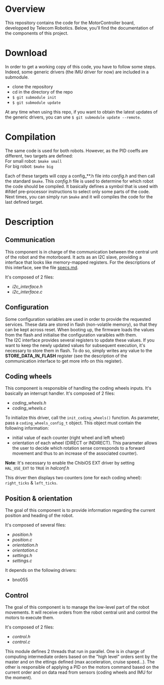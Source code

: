 # Overview
This repository contains the code for the MotorController board, developped
by Telecom Robotics.
Below, you'll find the documentation of the components of this project.

# Download
In order to get a working copy of this code, you have to follow some steps. Indeed,
some generic drivers (the IMU driver for now) are included in a submodule.
- clone the repository
- cd in the directory of the repo
- ```$ git submodule init```
- ```$ git submodule update```

At any time when using this repo, if you want to obtain the latest updates of the generic
drivers, you can une ```$ git submodule update --remote```.

# Compilation
The same code is used for both robots. However, as the PID coeffs are different,
two targets are defined:  
For small robot: ```$make small```  
For big robot: ```$make big```

Each of these targets will copy a config_\*\*.h file into *config.h* and then call
the standard ```$make```.
This *config.h* file is used to determine for which robot the code should be
compiled. It basically defines a symbol that is used with #ifdef pre-processor
instructions to select only some parts of the code.
Next times, you can simply run ```$make``` and it will compiles the code for the last
defined target.

# Description
## Communication
This component is in charge of the communication between the central unit of the
robot and the motorboard. It acts as an I2C slave, providing a interface that
looks like memory-mapped registers. For the descriptions of this interface, see
the file [specs.md](./specs.md).

It's composed of 2 files:
   - *i2c_interface.h*
   - *i2c_interface.c*

## Configuration
Some configuration variables are used in order to provide the requested services.
These data are stored in flash (non-volatile memory), so that they can be kept across
reset. When booting up, the firmware loads the values from the flash and initialise
the configuration varaibles with them.  
The I2C interface provides several registers to update these values.
If you want to keep the newly updated values for subsequent execution, it's necessary
to store them in flash. To do so, simply writes any value to the **STORE_DATA_IN_FLASH**
register (see the description of the communication interface to get more info on this
register).

## Coding wheels
This component is responsible of handling the coding wheels inputs. It's basically
an interrupt handler.
It's composed of 2 files:
   - *coding_wheels.h*
   - *coding_wheels.c*

To initialize this driver, call the ```init_coding_wheels()``` function. As
parameter, pass a `coding_wheels_config_t` object. This object must contain the
following information:
   - initial value of each counter (right wheel and left wheel)
   - orientation of each wheel (DIRECT or INDIRECT). This parameter allows the user
     to decide which rotation sense corresponds to a forward movement and thus to
     an increase of the associated counter).

**Note**: It's necessary to enable the ChibiOS EXT driver by setting `HAL_USE_EXT` to
`TRUE` in *halconf.h*

This driver then displays two counters (one for each coding wheel): `right_ticks`
& `left_ticks`.

## Position & orientation
The goal of this component is to provide information regarding the current position
and heading of the robot.

It's composed of several files:
   - *position.h*
   - *position.c*
   - *orientation.h*
   - *orientation.c*
   - *settings.h*
   - *settings.c*

It depends on the following drivers:
   - bno055

## Control
The goal of this component is to manage the low-level part of the robot movements.
It will receive orders from the robot central unit and control the motors to
execute them.

It's composed of 2 files:
   - *control.h*
   - *control.c*

This module defines 2 threads that run in parallel. One is in charge of computing
intermediate orders based on the "high level" orders sent by the master and on the
ettings defined (max acceleration, cruise speed...). The other is responsible of
applying a PID on the motors command based on the current order and on data read
from sensors (coding wheels and IMU for the moment).
